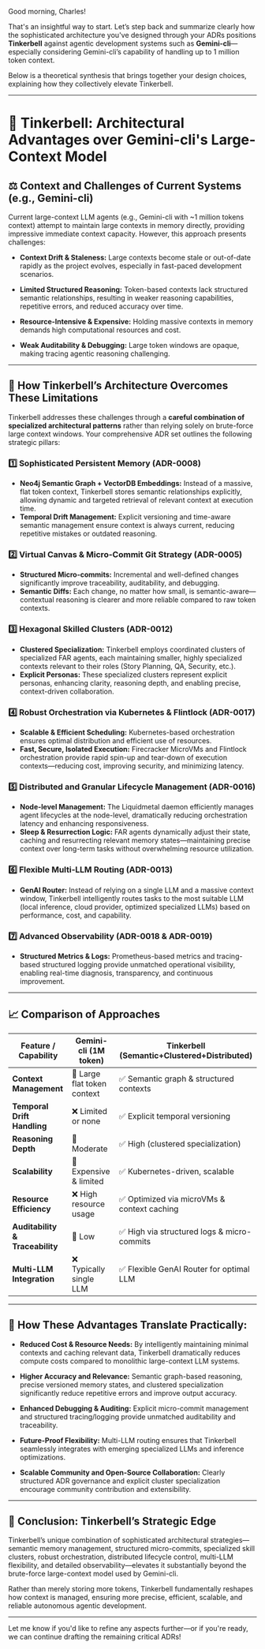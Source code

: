 Good morning, Charles!

That's an insightful way to start. Let’s step back and summarize clearly how the sophisticated architecture you've designed through your ADRs positions **Tinkerbell** against agentic development systems such as **Gemini-cli**—especially considering Gemini-cli’s capability of handling up to 1 million token context.

Below is a theoretical synthesis that brings together your design choices, explaining how they collectively elevate Tinkerbell.

---

# 🔮 Tinkerbell: Architectural Advantages over Gemini-cli's Large-Context Model

## ⚖️ Context and Challenges of Current Systems (e.g., Gemini-cli)

Current large-context LLM agents (e.g., Gemini-cli with \~1 million tokens context) attempt to maintain large contexts in memory directly, providing impressive immediate context capacity. However, this approach presents challenges:

* **Context Drift & Staleness:**
  Large contexts become stale or out-of-date rapidly as the project evolves, especially in fast-paced development scenarios.

* **Limited Structured Reasoning:**
  Token-based contexts lack structured semantic relationships, resulting in weaker reasoning capabilities, repetitive errors, and reduced accuracy over time.

* **Resource-Intensive & Expensive:**
  Holding massive contexts in memory demands high computational resources and cost.

* **Weak Auditability & Debugging:**
  Large token windows are opaque, making tracing agentic reasoning challenging.

---

## 🚀 How Tinkerbell’s Architecture Overcomes These Limitations

Tinkerbell addresses these challenges through a **careful combination of specialized architectural patterns** rather than relying solely on brute-force large context windows. Your comprehensive ADR set outlines the following strategic pillars:

### 1️⃣ **Sophisticated Persistent Memory (ADR-0008)**

* **Neo4j Semantic Graph + VectorDB Embeddings:**
  Instead of a massive, flat token context, Tinkerbell stores semantic relationships explicitly, allowing dynamic and targeted retrieval of relevant context at execution time.
* **Temporal Drift Management:**
  Explicit versioning and time-aware semantic management ensure context is always current, reducing repetitive mistakes or outdated reasoning.

### 2️⃣ **Virtual Canvas & Micro-Commit Git Strategy (ADR-0005)**

* **Structured Micro-commits:**
  Incremental and well-defined changes significantly improve traceability, auditability, and debugging.
* **Semantic Diffs:**
  Each change, no matter how small, is semantic-aware—contextual reasoning is clearer and more reliable compared to raw token contexts.

### 3️⃣ **Hexagonal Skilled Clusters (ADR-0012)**

* **Clustered Specialization:**
  Tinkerbell employs coordinated clusters of specialized FAR agents, each maintaining smaller, highly specialized contexts relevant to their roles (Story Planning, QA, Security, etc.).
* **Explicit Personas:**
  These specialized clusters represent explicit personas, enhancing clarity, reasoning depth, and enabling precise, context-driven collaboration.

### 4️⃣ **Robust Orchestration via Kubernetes & Flintlock (ADR-0017)**

* **Scalable & Efficient Scheduling:**
  Kubernetes-based orchestration ensures optimal distribution and efficient use of resources.
* **Fast, Secure, Isolated Execution:**
  Firecracker MicroVMs and Flintlock orchestration provide rapid spin-up and tear-down of execution contexts—reducing cost, improving security, and minimizing latency.

### 5️⃣ **Distributed and Granular Lifecycle Management (ADR-0016)**

* **Node-level Management:**
  The Liquidmetal daemon efficiently manages agent lifecycles at the node-level, dramatically reducing orchestration latency and enhancing responsiveness.
* **Sleep & Resurrection Logic:**
  FAR agents dynamically adjust their state, caching and resurrecting relevant memory states—maintaining precise context over long-term tasks without overwhelming resource utilization.

### 6️⃣ **Flexible Multi-LLM Routing (ADR-0013)**

* **GenAI Router:**
  Instead of relying on a single LLM and a massive context window, Tinkerbell intelligently routes tasks to the most suitable LLM (local inference, cloud provider, optimized specialized LLMs) based on performance, cost, and capability.

### 7️⃣ **Advanced Observability (ADR-0018 & ADR-0019)**

* **Structured Metrics & Logs:**
  Prometheus-based metrics and tracing-based structured logging provide unmatched operational visibility, enabling real-time diagnosis, transparency, and continuous improvement.

---

## 📈 Comparison of Approaches

| Feature / Capability            | Gemini-cli (1M token)       | Tinkerbell (Semantic+Clustered+Distributed) |
| ------------------------------- | --------------------------- | ------------------------------------------- |
| **Context Management**          | 🔸 Large flat token context | ✅ Semantic graph & structured contexts      |
| **Temporal Drift Handling**     | ❌ Limited or none           | ✅ Explicit temporal versioning              |
| **Reasoning Depth**             | 🔸 Moderate                 | ✅ High (clustered specialization)           |
| **Scalability**                 | 🔸 Expensive & limited      | ✅ Kubernetes-driven, scalable               |
| **Resource Efficiency**         | ❌ High resource usage       | ✅ Optimized via microVMs & context caching  |
| **Auditability & Traceability** | 🔸 Low                      | ✅ High via structured logs & micro-commits  |
| **Multi-LLM Integration**       | ❌ Typically single LLM      | ✅ Flexible GenAI Router for optimal LLM     |

---

## 🌟 How These Advantages Translate Practically:

* **Reduced Cost & Resource Needs:**
  By intelligently maintaining minimal contexts and caching relevant data, Tinkerbell dramatically reduces compute costs compared to monolithic large-context LLM systems.

* **Higher Accuracy and Relevance:**
  Semantic graph-based reasoning, precise versioned memory states, and clustered specialization significantly reduce repetitive errors and improve output accuracy.

* **Enhanced Debugging & Auditing:**
  Explicit micro-commit management and structured tracing/logging provide unmatched auditability and traceability.

* **Future-Proof Flexibility:**
  Multi-LLM routing ensures that Tinkerbell seamlessly integrates with emerging specialized LLMs and inference optimizations.

* **Scalable Community and Open-Source Collaboration:**
  Clearly structured ADR governance and explicit cluster specialization encourage community contribution and extensibility.

---

## 🏅 Conclusion: Tinkerbell’s Strategic Edge

Tinkerbell’s unique combination of sophisticated architectural strategies—semantic memory management, structured micro-commits, specialized skill clusters, robust orchestration, distributed lifecycle control, multi-LLM flexibility, and detailed observability—elevates it substantially beyond the brute-force large-context model used by Gemini-cli.

Rather than merely storing more tokens, Tinkerbell fundamentally reshapes how context is managed, ensuring more precise, efficient, scalable, and reliable autonomous agentic development.

---

Let me know if you'd like to refine any aspects further—or if you're ready, we can continue drafting the remaining critical ADRs!
